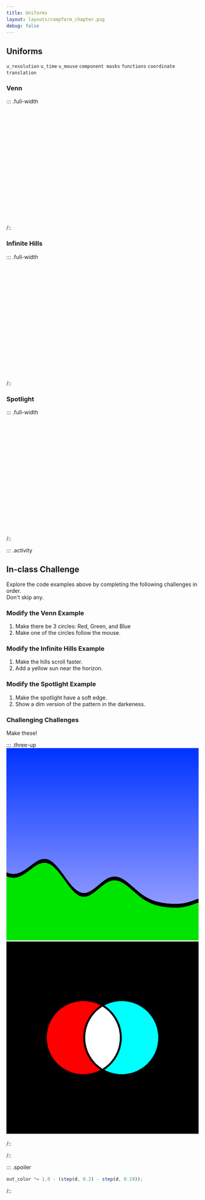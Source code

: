 ```yaml
---
title: Uniforms
layout: layouts/compform_chapter.pug
debug: false
---
```


## Uniforms

`u_resolution` `u_time` `u_mouse` `component masks` `functions` `coordinate translation`


### Venn

::: .full-width
<div class="glsl_editor" data="./venn.frag"></div>
/::
<br style="clear: both;"/>

### Infinite Hills

::: .full-width
<div class="glsl_editor" data="./infinite_hills.frag"></div>
/::
<br style="clear: both;"/>

### Spotlight

::: .full-width
<div class="glsl_editor" data="./spotlight.frag"></div>
/::
<br style="clear: both;"/>




::: .activity

## In-class Challenge

Explore the code examples above by completing the following challenges in order. <br/> Don't skip any.

### Modify the Venn Example

1. Make there be 3 circles: Red, Green, and Blue
2. Make one of the circles follow the mouse.

### Modify the Infinite Hills Example

1. Make the hills scroll faster.
2. Add a yellow sun near the horizon.


### Modify the Spotlight Example

1. Make the spotlight have a soft edge.
2. Show a dim version of the pattern in the darkeness.

### Challenging Challenges

Make these!

::: .three-up
![Hills Challenge](./images/hills_challenge.png)
![Venn Outline](./images/venn_outline.png)

/::  

/::


::: .spoiler
```javascript
out_color *= 1.0 - (step(d, 0.2) - step(d, 0.19));
```
/::





<link type="text/css" rel="stylesheet" href="https://rawgit.com/patriciogonzalezvivo/glslEditor/gh-pages/build/glslEditor.css"/>
<script type="application/javascript" src="https://rawgit.com/patriciogonzalezvivo/glslEditor/gh-pages/build/glslEditor.js"></script>
<link type="text/css" href="./shader.css"/>
<script src="./shader_loader.js"></script>

<style>
  .glsl_editor {
    position: relative;
    min-height: 300px;
    
   
  }
  .ge_editor {
    min-height: 300px;
  }

  .spoiler h3 {
    margin-top: 0;    
}
.spoiler {
    
    position: relative;
}
.spoiler::after {
    content: "Show Spoiler";
    font-family: "Roboto";
    font-size: 10px;
    position: absolute;
    top: 0;
    width: 100%;
    height: 100%;
    text-align: center;
    padding: 30px;
    background: black;
    color: white;
    
}
</style>

<script>
var els = document.getElementsByClassName("spoiler");
for (var i = 0; i < els.length; i++) {
    let el = els[i];
    els[i].addEventListener('click', ()=>el.classList.remove("spoiler"));
}

</script>
